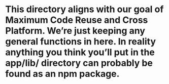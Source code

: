 # This directory aligns with our goal of Maximum Code Reuse and Cross Platform. We’re just keeping any general functions in here. In reality anything you think you’ll put in the app/lib/ directory can probably be found as an npm package.